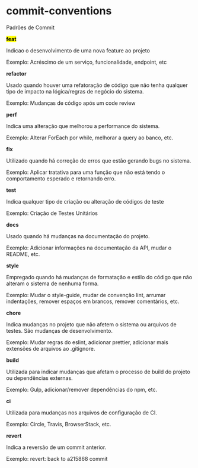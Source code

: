 # commit-conventions
Padrões de Commit


<b><mark>feat</mark></b>
<p>Indicao o desenvolvimento de uma nova feature ao projeto</p>
<p>Exemplo: Acréscimo de um serviço, funcionalidade, endpoint, etc

<b>refactor</b>
<p>Usado quando houver uma refatoração de código que não tenha qualquer tipo de impacto na lógica/regras de negócio do sistema.</p>
<p>Exemplo: Mudanças de código após um code review</p>

<b>perf</b>
<p>Indica uma alteração que melhorou a performance do sistema.</p>
<p>Exemplo: Alterar ForEach por while, melhorar a query ao banco, etc.</p>

<b>fix</b>
<p>Utilizado quando há correção de erros que estão gerando bugs no sistema.</p>
<p>Exemplo: Aplicar tratativa para uma função que não está tendo o comportamento esperado e retornando erro.</p>

<b>test</b>
<p>Indica qualquer tipo de criação ou alteração de códigos de teste</p>
<p>Exemplo: Criação de Testes Unitários</p>

<b>docs</b>
<p>Usado quando há mudanças na documentação do projeto.</p>
<p>Exemplo: Adicionar informações na documentação da API, mudar o README, etc.</p>

<b>style</b>
<p>Empregado quando há mudanças de formatação e estilo do código que não alteram o sistema de nenhuma forma.</p>
<p>Exemplo: Mudar o style-guide, mudar de convenção lint, arrumar indentações, remover espaços em brancos, remover comentários, etc.</p>

<b>chore</b>
<p>Indica mudanças no projeto que não afetem o sistema ou arquivos de testes. São mudanças de desenvolvimento.</p>
<p>Exemplo: Mudar regras do eslint, adicionar prettier, adicionar mais extensões de arquivos ao .gitignore.</p>

<b>build</b>
<p>Utilizada para indicar mudanças que afetam o processo de build do projeto ou dependências externas.</p>
<p>Exemplo: Gulp, adicionar/remover dependências do npm, etc.</p>

<b>ci</b>
<p>Utilizada para mudanças nos arquivos de configuração de CI.</p>
<p>Exemplo: Circle, Travis, BrowserStack, etc.</p>

<b>revert</b>
<p>Indica a reversão de um commit anterior.</p>
<p>Exemplo: revert: back to a215868 commit</p>




